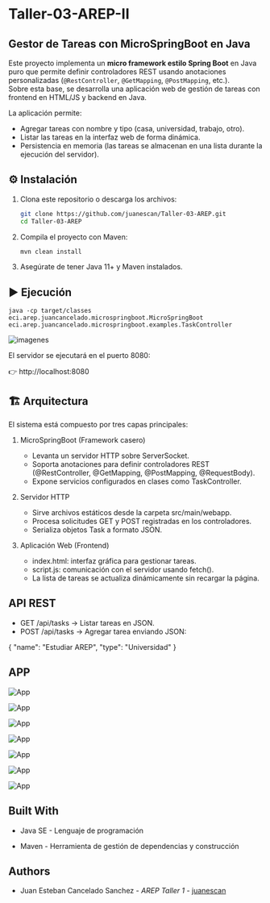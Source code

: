 # Taller-03-AREP-II

## Gestor de Tareas con MicroSpringBoot en Java

Este proyecto implementa un **micro framework estilo Spring Boot** en Java puro que permite definir controladores REST usando anotaciones personalizadas (`@RestController`, `@GetMapping`, `@PostMapping`, etc.).  
Sobre esta base, se desarrolla una aplicación web de gestión de tareas con frontend en HTML/JS y backend en Java.

La aplicación permite:

- Agregar tareas con nombre y tipo (casa, universidad, trabajo, otro).  
- Listar las tareas en la interfaz web de forma dinámica.  
- Persistencia en memoria (las tareas se almacenan en una lista durante la ejecución del servidor).  

## ⚙️ Instalación

1. Clona este repositorio o descarga los archivos:  
   ```bash
   git clone https://github.com/juanescan/Taller-03-AREP.git
   cd Taller-03-AREP

2. Compila el proyecto con Maven:
    ```bash
   mvn clean install
3. Asegúrate de tener Java 11+ y Maven instalados.
## ▶️️ Ejecución

    java -cp target/classes eci.arep.juancancelado.microspringboot.MicroSpringBoot eci.arep.juancancelado.microspringboot.examples.TaskController 

![imagenes](/imagenes/Taller3.png)

El servidor se ejecutará en el puerto 8080:

👉 http://localhost:8080


## 🏗️ Arquitectura

El sistema está compuesto por tres capas principales:

1. MicroSpringBoot (Framework casero)
    - Levanta un servidor HTTP sobre ServerSocket.
    - Soporta anotaciones para definir controladores REST (@RestController, @GetMapping, @PostMapping, @RequestBody).
    - Expone servicios configurados en clases como TaskController.

2. Servidor HTTP
    - Sirve archivos estáticos desde la carpeta src/main/webapp.
    - Procesa solicitudes GET y POST registradas en los controladores.
    - Serializa objetos Task a formato JSON.

3. Aplicación Web (Frontend)
    - index.html: interfaz gráfica para gestionar tareas.
    - script.js: comunicación con el servidor usando fetch().
    - La lista de tareas se actualiza dinámicamente sin recargar la página.

## API REST

- GET /api/tasks → Listar tareas en JSON.
- POST /api/tasks → Agregar tarea enviando JSON:

{
  "name": "Estudiar AREP",
  "type": "Universidad"
}

## APP

![App](/imagenes/APP1.png)

![App](/imagenes/APP2.png)

![App](/imagenes/APP3.png)

![App](/imagenes/APP4.png) 

![App](/imagenes/APP5.png) 

![App](/imagenes/APP6.png)

![App](/imagenes/APP7.png)

## Built With

- Java SE - Lenguaje de programación

- Maven - Herramienta de gestión de dependencias y construcción

## Authors 
- Juan Esteban Cancelado Sanchez - *AREP* *Taller 1* - [juanescan](https://github.com/juanescan)